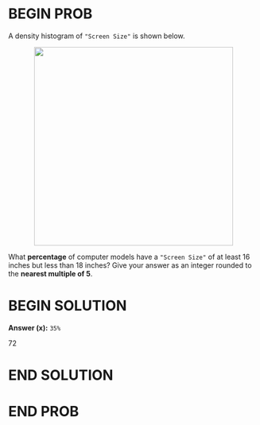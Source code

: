 # BEGIN PROB

A density histogram of `"Screen Size"` is shown below.

<center><img src="../../assets/images/wi24-quizzes/histogram.png" width=400></center>

What **percentage** of computer models have a `"Screen Size"` of at
least 16 inches but less than 18 inches? Give your answer as an integer
rounded to the **nearest multiple of 5**.

# BEGIN SOLUTION

**Answer (x):** `35%`

<average>72</average>

# END SOLUTION

# END PROB
